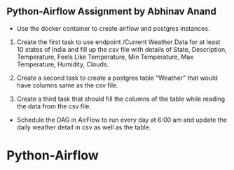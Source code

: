 ## Python-Airflow Assignment by Abhinav Anand

- Use the docker container to create airflow and postgres instances.

1. Create the first task to use endpoint /Current Weather Data for at least 10 states of India and fill up the csv file with details of 
State, Description, Temperature, Feels Like Temperature, Min Temperature, Max Temperature, Humidity, Clouds.

2. Create a second task to create a postgres table “Weather” that would have columns same as the csv file. 

3. Create a third task that should fill the columns of the table while reading the data from the csv file.

- Schedule the DAG in AirFlow to run every day at 6:00 am and update the daily weather detail in csv as well as the table.
# Python-Airflow
